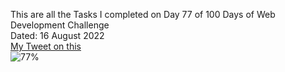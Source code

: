 This are all the Tasks I completed on Day 77 of 100 Days of Web Development Challenge<br>
Dated: 16 August 2022<br>
[My Tweet on this](#)<br>
![77%](https://progress-bar.dev/77)<br>
